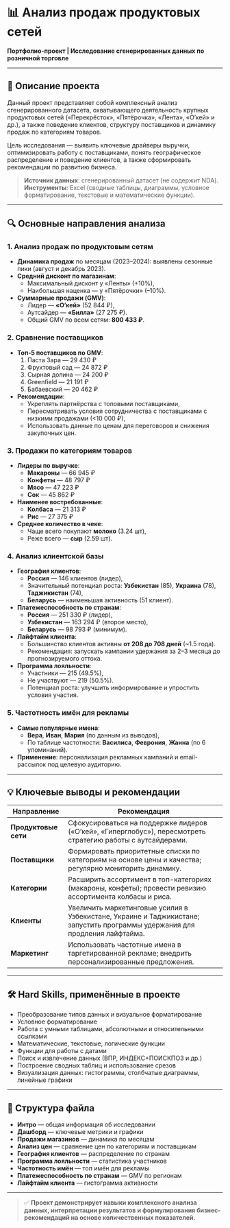 # 📊 Анализ продаж продуктовых сетей  
**Портфолио-проект | Исследование сгенерированных данных по розничной торговле**

---

## 🧾 Описание проекта

Данный проект представляет собой комплексный анализ сгенерированного датасета, охватывающего деятельность крупных продуктовых сетей («Перекрёсток», «Пятёрочка», «Лента», «О’кей» и др.), а также поведение клиентов, структуру поставщиков и динамику продаж по категориям товаров.

Цель исследования — выявить ключевые драйверы выручки, оптимизировать работу с поставщиками, понять географическое распределение и поведение клиентов, а также сформировать рекомендации по развитию бизнеса.

> **Источник данных**: сгенерированный датасет (не содержит NDA).  
> **Инструменты**: Excel (сводные таблицы, диаграммы, условное форматирование, текстовые и математические функции).

---

## 🔍 Основные направления анализа

### 1. **Анализ продаж по продуктовым сетям**
- **Динамика продаж** по месяцам (2023–2024): выявлены сезонные пики (август и декабрь 2023).
- **Средний дисконт по магазинам**:  
  - Максимальный дисконт у «Ленты» (+10%),  
  - Наибольшая наценка — у «Пятёрочки» (–10%).
- **Суммарные продажи (GMV)**:  
  - Лидер — **«О’кей»** (52 844 ₽),  
  - Аутсайдер — **«Билла»** (27 275 ₽).  
  - Общий GMV по всем сетям: **800 433 ₽**.

### 2. **Сравнение поставщиков**
- **Топ-5 поставщиков по GMV**:  
  1. Паста Зара — 29 430 ₽  
  2. Фруктовый сад — 24 872 ₽  
  3. Сырная долина — 24 200 ₽  
  4. Greenfield — 21 191 ₽  
  5. Бабаевский — 20 462 ₽  
- **Рекомендации**:  
  - Укреплять партнёрства с топовыми поставщиками,  
  - Пересматривать условия сотрудничества с поставщиками с низкими продажами (<10 000 ₽),  
  - Использовать данные по ценам для переговоров и снижения закупочных цен.

### 3. **Продажи по категориям товаров**
- **Лидеры по выручке**:  
  - **Макароны** — 66 945 ₽  
  - **Конфеты** — 48 797 ₽  
  - **Мясо** — 47 223 ₽  
  - **Сок** — 45 862 ₽  
- **Наименее востребованные**:  
  - **Колбаса** — 21 313 ₽  
  - **Рис** — 27 375 ₽  
- **Среднее количество в чеке**:  
  - Чаще всего покупают **молоко** (3.24 шт),  
  - Реже всего — **сыр** (2.59 шт).

### 4. **Анализ клиентской базы**
- **География клиентов**:  
  - **Россия** — 146 клиентов (лидер),  
  - Значительный потенциал роста: **Узбекистан** (85), **Украина** (78), **Таджикистан** (74),  
  - **Беларусь** — наименьшая активность (51 клиент).
- **Платежеспособность по странам**:  
  - **Россия** — 251 330 ₽ (лидер),  
  - **Узбекистан** — 163 294 ₽ (второе место),  
  - **Беларусь** — 98 793 ₽ (минимум).
- **Лайфтайм клиента**:  
  - Большинство клиентов активны **от 208 до 708 дней** (~1.5 года).  
  - Рекомендация: запускать кампании удержания за 2–3 месяца до прогнозируемого оттока.
- **Программа лояльности**:  
  - Участники — 215 (49.5%),  
  - Не участвуют — 219 (50.5%).  
  - Потенциал роста: улучшить информирование и упростить условия участия.

### 5. **Частотность имён для рекламы**
- **Самые популярные имена**:  
  - **Вера**, **Иван**, **Мария** (по данным из выводов),  
  - По таблице частотности: **Василиса**, **Феврония**, **Жанна** (по 6 упоминаний).  
- **Применение**: персонализация рекламных кампаний и email-рассылок под целевую аудиторию.

---

## 💡 Ключевые выводы и рекомендации

| Направление | Рекомендация |
|------------|--------------|
| **Продуктовые сети** | Сфокусироваться на поддержке лидеров («О’кей», «Гиперглобус»), пересмотреть стратегию работы с аутсайдерами. |
| **Поставщики** | Формировать приоритетные списки по категориям на основе цены и качества; регулярно мониторить динамику. |
| **Категории** | Расширить ассортимент в топ-категориях (макароны, конфеты); провести ревизию ассортимента колбасы и риса. |
| **Клиенты** | Увеличить маркетинговые усилия в Узбекистане, Украине и Таджикистане; запустить программы удержания для продления лайфтайма. |
| **Маркетинг** | Использовать частотные имена в таргетированной рекламе; внедрить персонализированные предложения. |

---

## 🛠️ Hard Skills, применённые в проекте
- Преобразование типов данных и визуальное форматирование  
- Условное форматирование  
- Работа с умными таблицами, абсолютными и относительными ссылками  
- Математические, текстовые, логические функции  
- Функции для работы с датами  
- Поиск и извлечение данных (ВПР, ИНДЕКС+ПОИСКПОЗ и др.)  
- Построение сводных таблиц и использование срезов  
- Визуализация данных: гистограммы, столбчатые диаграммы, линейные графики

---

## 📁 Структура файла
- **Интро** — общая информация об исследовании  
- **Дашборд** — ключевые метрики и графики  
- **Продажи магазинов** — динамика по месяцам  
- **Анализ цен** — сравнение цен по категориям и поставщикам  
- **География клиентов** — распределение по странам  
- **Программа лояльности** — статистика участников  
- **Частотность имён** — топ имён для рекламы  
- **Платежеспособность по странам** — GMV по регионам  
- **Лайфтайм клиента** — гистограмма активности

---

> ✅ **Проект демонстрирует навыки комплексного анализа данных, интерпретации результатов и формулирования бизнес-рекомендаций на основе количественных показателей.**
